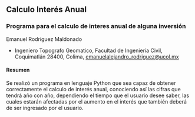 ## Calculo Interés Anual
### Programa para el calculo de interes anual de alguna inversión
Emanuel Rodríguez Maldonado
- Ingeniero Topografo Geomatico, Facultad de Ingeniería Civil, Coquimatlán 28400, Colima, emanuelalejandro_rodriguez@ucol.mx
#### Resumen
Se realizó un programa en lenguaje Python que sea capaz de obtener correctamente el calculo de interés anual, conociendo así las cifras que tendrá año con año, dependiendo el tiempo que el usuario desee saber, las cuales estarán afectadas por el aumento en el interés que también deberá de ser ingresado por el usuario.

